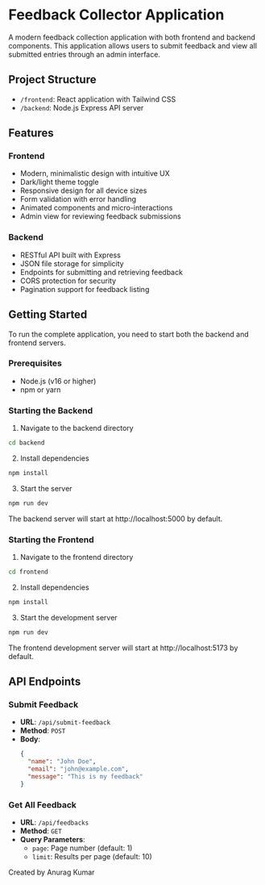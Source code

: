 # Feedback Collector Application

A modern feedback collection application with both frontend and backend components. This application allows users to submit feedback and view all submitted entries through an admin interface.

## Project Structure

- `/frontend`: React application with Tailwind CSS
- `/backend`: Node.js Express API server

## Features

### Frontend
- Modern, minimalistic design with intuitive UX
- Dark/light theme toggle
- Responsive design for all device sizes
- Form validation with error handling
- Animated components and micro-interactions
- Admin view for reviewing feedback submissions

### Backend
- RESTful API built with Express
- JSON file storage for simplicity
- Endpoints for submitting and retrieving feedback
- CORS protection for security
- Pagination support for feedback listing

## Getting Started

To run the complete application, you need to start both the backend and frontend servers.

### Prerequisites
- Node.js (v16 or higher)
- npm or yarn

### Starting the Backend

1. Navigate to the backend directory
```bash
cd backend
```

2. Install dependencies
```bash
npm install
```

3. Start the server
```bash
npm run dev
```

The backend server will start at http://localhost:5000 by default.

### Starting the Frontend

1. Navigate to the frontend directory
```bash
cd frontend
```

2. Install dependencies
```bash
npm install
```

3. Start the development server
```bash
npm run dev
```

The frontend development server will start at http://localhost:5173 by default.

## API Endpoints

### Submit Feedback
- **URL**: `/api/submit-feedback`
- **Method**: `POST`
- **Body**: 
  ```json
  {
    "name": "John Doe",
    "email": "john@example.com",
    "message": "This is my feedback"
  }
  ```

### Get All Feedback
- **URL**: `/api/feedbacks`
- **Method**: `GET`
- **Query Parameters**:
  - `page`: Page number (default: 1)
  - `limit`: Results per page (default: 10)

Created by Anurag Kumar
